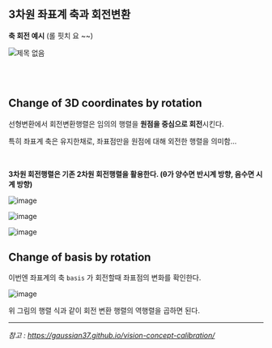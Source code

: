 ## 3차원 좌표계 축과 회전변환

**축 회전 예시** (롤 핏치 요 ~~)

![제목 없음](https://user-images.githubusercontent.com/89068148/189534461-f5e26cb7-11de-4088-bb53-0eb6086a9257.png)

<br>

<br>

## **Change of 3D coordinates by rotation**

선형변환에서 회전변환행렬은 임의의 행렬을 **원점을 중심으로 회전**시킨다.

특히 좌표계 축은 유지한채로, 좌표점만을 원점에 대해 외전한 행렬을 의미함...

<br>

**3차원 회전행렬은 기존 2차원 회전행렬을 활용한다.  (θ가 양수면 반시계 방향, 음수면 시계 방향)**

![image](https://user-images.githubusercontent.com/89068148/196034209-e6be7d1f-5ffd-4fdf-b3a8-a06ea0c4e811.png)

![image](https://user-images.githubusercontent.com/89068148/200154952-b6c5b71b-e09b-4f26-9e08-7a3dcbc656f8.png)

![image](https://user-images.githubusercontent.com/89068148/200154958-bd72bf62-187f-4de7-98f8-05aa14ed8b21.png)

## **Change of basis by rotation**

이번엔 좌표계의 축 `basis` 가 회전할때 좌표점의 변화를 확인한다.

![image](https://user-images.githubusercontent.com/89068148/196034242-6e600b06-6a0b-423c-b119-0724b5b03fea.png)

위 그림의 행렬 식과 같이 회전 변환 행렬의 역행렬을 곱하면 된다.





---

*참고 : https://gaussian37.github.io/vision-concept-calibration/*
